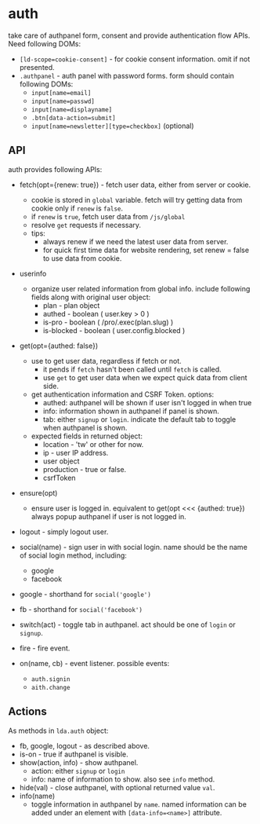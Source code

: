 # auth 

take care of authpanel form, consent and provide authentication flow APIs. Need following DOMs:

 * `[ld-scope=cookie-consent]` - for cookie consent information. omit if not presented.
 * `.authpanel` - auth panel with password forms. form should contain following DOMs:
   - `input[name=email]`
   - `input[name=passwd]`
   - `input[name=displayname]`
   - `.btn[data-action=submit]`
   - `input[name=newsletter][type=checkbox]` (optional)


## API

auth provides following APIs:

 * fetch(opt={renew: true}) - fetch user data, either from server or cookie.
   - cookie is stored in `global` variable. fetch will try getting data from cookie only if `renew` is `false`.
   - if `renew` is `true`, fetch user data from `/js/global`
   - resolve `get` requests if necessary.
   - tips:
     - always renew if we need the latest user data from server.
     - for quick first time data for website rendering, set renew = false to use data from cookie.

 * userinfo
   - organize user related information from global info. include following fields along with original user object:
     - plan - plan object
     - authed - boolean ( user.key > 0 )
     - is-pro - boolean ( /pro/.exec(plan.slug) )
     - is-blocked - boolean ( user.config.blocked )

 * get(opt={authed: false})
   - use to get user data, regardless if fetch or not.
     - it pends if `fetch` hasn't been called until `fetch` is called.
     - use `get` to get user data when we expect quick data from client side.
   - get authentication information and CSRF Token. options:
     - authed: authpanel will be shown if user isn't logged in when true 
     - info: information shown in authpanel if panel is shown.
     - tab: either `signup` or `login`. indicate the default tab to toggle when authpanel is shown.
   - expected fields in returned object:
     - location - 'tw' or other for now.
     - ip - user IP address.
     - user object
     - production - true or false.
     - csrfToken

 * ensure(opt)
   - ensure user is logged in. equivalent to get(opt <<< {authed: true})
     always popup authpanel if user is not logged in.

 * logout - simply logout user.
 * social(name) - sign user in with social login. name should be the name of social login method, including:
   - google
   - facebook
 * google - shorthand for `social('google')`
 * fb - shorthand for `social('facebook')`
 * switch(act) - toggle tab in authpanel. act should be one of `login` or `signup`.
 * fire - fire event. 
 * on(name, cb) - event listener. possible events:
   - `auth.signin`
   - `aith.change`

## Actions

As methods in `lda.auth` object:

 * fb, google, logout - as described above.
 * is-on - true if authpanel is visible.
 * show(action, info) - show authpanel.
   - action: either `signup` or `login`
   - info: name of information to show. also see `info` method.
 * hide(val) - close authpanel, with optional returned value `val`.
 * info(name)
   - toggle information in authpanel by `name`.
     named information can be added under an element with `[data-info=<name>]` attribute.

